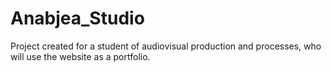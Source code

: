# Anabjea_Studio
Project created for a student of audiovisual production and processes, who will use the website as a portfolio.
